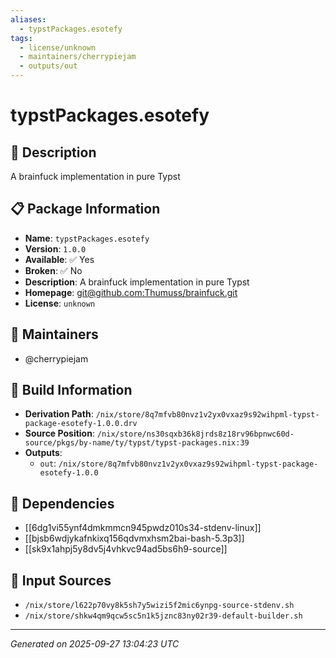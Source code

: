 ```yaml
---
aliases:
  - typstPackages.esotefy
tags:
  - license/unknown
  - maintainers/cherrypiejam
  - outputs/out
---
```


# typstPackages.esotefy

## 📝 Description

A brainfuck implementation in pure Typst

## 📋 Package Information

- **Name**: `typstPackages.esotefy`
- **Version**: `1.0.0`
- **Available**: ✅ Yes
- **Broken**: ✅ No
- **Description**: A brainfuck implementation in pure Typst
- **Homepage**: [git@github.com:Thumuss/brainfuck.git](git@github.com:Thumuss/brainfuck.git)
- **License**: `unknown`
## 👥 Maintainers

- @cherrypiejam


## 🔧 Build Information

- **Derivation Path**: `/nix/store/8q7mfvb80nvz1v2yx0vxaz9s92wihpml-typst-package-esotefy-1.0.0.drv`
- **Source Position**: `/nix/store/ns30sqxb36k8jrds8z18rv96bpnwc60d-source/pkgs/by-name/ty/typst/typst-packages.nix:39`
- **Outputs**:
  - `out`:  `/nix/store/8q7mfvb80nvz1v2yx0vxaz9s92wihpml-typst-package-esotefy-1.0.0`

## 🔗 Dependencies

- [[6dg1vi55ynf4dmkmmcn945pwdz010s34-stdenv-linux]]
- [[bjsb6wdjykafnkixq156qdvmxhsm2bai-bash-5.3p3]]
- [[sk9x1ahpj5y8dv5j4vhkvc94ad5bs6h9-source]]

## 📁 Input Sources

- `/nix/store/l622p70vy8k5sh7y5wizi5f2mic6ynpg-source-stdenv.sh`
- `/nix/store/shkw4qm9qcw5sc5n1k5jznc83ny02r39-default-builder.sh`

---
*Generated on 2025-09-27 13:04:23 UTC*
